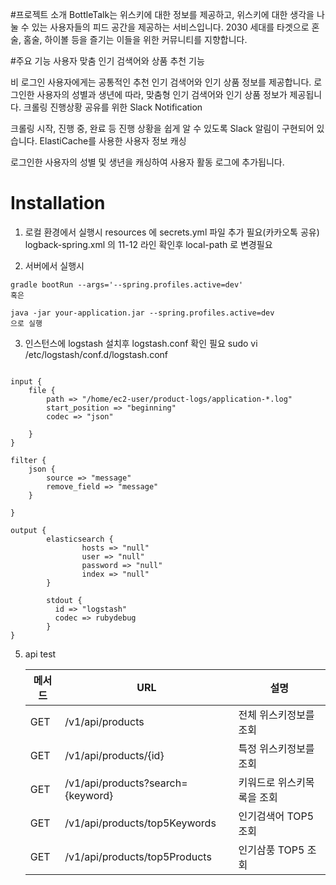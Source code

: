 #프로젝트 소개
BottleTalk는 위스키에 대한 정보를 제공하고, 위스키에 대한 생각을 나눌 수 있는 사용자들의 피드 공간을 제공하는 서비스입니다. 2030 세대를 타겟으로 혼술, 홈술, 하이볼 등을 즐기는 이들을 위한 커뮤니티를 지향합니다.

#주요 기능
사용자 맞춤 인기 검색어와 상품 추천 기능

비 로그인 사용자에게는 공통적인 추천 인기 검색어와 인기 상품 정보를 제공합니다.
로그인한 사용자의 성별과 생년에 따라, 맞춤형 인기 검색어와 인기 상품 정보가 제공됩니다.
크롤링 진행상황 공유를 위한 Slack Notification

크롤링 시작, 진행 중, 완료 등 진행 상황을 쉽게 알 수 있도록 Slack 알림이 구현되어 있습니다.
ElastiCache를 사용한 사용자 정보 캐싱

로그인한 사용자의 성별 및 생년을 캐싱하여 사용자 활동 로그에 추가됩니다.


# Installation


1. 로컬 환경에서 실행시 resources 에 secrets.yml 파일 추가 필요(카카오톡 공유)
   <br>logback-spring.xml 의 11-12 라인 확인후 local-path 로 변경필요


2. 서버에서 실행시 
```
gradle bootRun --args='--spring.profiles.active=dev' 
혹은

java -jar your-application.jar --spring.profiles.active=dev 
으로 실행
```

3. 인스턴스에 logstash 설치후 
logstash.conf 확인 필요
sudo vi /etc/logstash/conf.d/logstash.conf

```

input {
    file {
        path => "/home/ec2-user/product-logs/application-*.log"
        start_position => "beginning"
        codec => "json"

    }
}

filter {
    json {
        source => "message"
        remove_field => "message"
    }

}

output {
        elasticsearch {
                hosts => "null"
                user => "null"
                password => "null"
                index => "null"
        }

        stdout {
          id => "logstash"
          codec => rubydebug
        }
}

```


5. api test

   | 메서드 | URL                               | 설명             |
   |-----|-----------------------------------|----------------|
   | GET | /v1/api/products                  | 전체 위스키정보를 조회   |
   | GET | /v1/api/products/{id}             | 특정 위스키정보를 조회   |
   | GET | /v1/api/products?search={keyword} | 키워드로 위스키목록을 조회 |
   | GET | /v1/api/products/top5Keywords     | 인기검색어 TOP5 조회  |
   | GET | /v1/api/products/top5Products     | 인기삼풍 TOP5 조회   |





